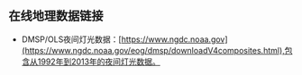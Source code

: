 
## 在线地理数据链接







- DMSP/OLS夜间灯光数据：[https://www.ngdc.noaa.gov](https://www.ngdc.noaa.gov/eog/dmsp/downloadV4composites.html),包含从1992年到2013年的夜间灯光数据。
